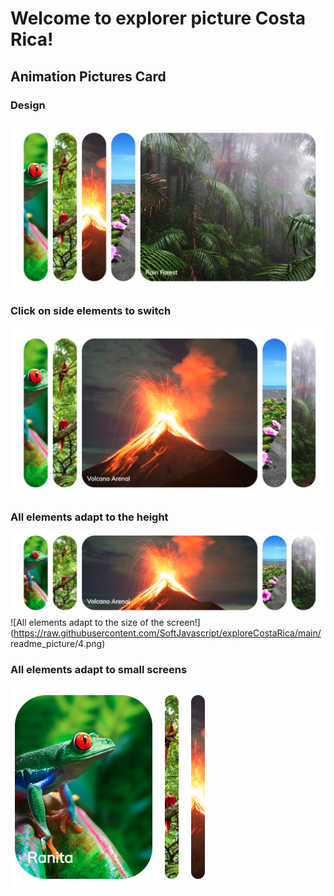 # Welcome to explorer picture Costa Rica!
## Animation Pictures Card 

### Design
![enter image description here](https://raw.githubusercontent.com/SoftJavascript/exploreCostaRica/main/readme_picture/1.png)


### Click on side elements to switch
![click to switch](https://raw.githubusercontent.com/SoftJavascript/exploreCostaRica/main/readme_picture/2.png)


### All elements adapt to the height
![Adapt image on Height Size](https://raw.githubusercontent.com/SoftJavascript/exploreCostaRica/main/readme_picture/3.png)
![All elements adapt to the size of the screen!](https://raw.githubusercontent.com/SoftJavascript/exploreCostaRica/main/
readme_picture/4.png)


### All elements adapt to small screens
![Adapt image to little screen](https://raw.githubusercontent.com/SoftJavascript/exploreCostaRica/main/readme_picture/5.png)